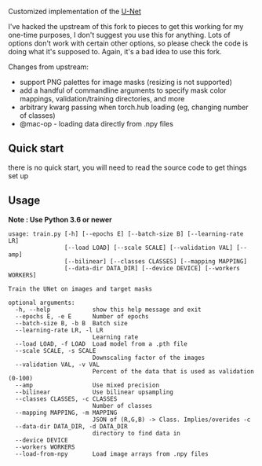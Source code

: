 
Customized implementation of the [U-Net](https://arxiv.org/abs/1505.04597)

I've hacked the upstream of this fork to pieces to get this working for my one-time purposes, 
I don't suggest you use this for anything. Lots of options don't work with certain other options, so please check the code is doing what it's supposed to. Again, it's a bad idea to use this fork.

Changes from upstream:
 - support PNG palettes for image masks (resizing is not supported)
 - add a handful of commandline arguments to specify mask color mappings, validation/training directories, and more
 - arbitrary kwarg passing when torch.hub loading (eg, changing number of classes)
 - @mac-op - loading data directly from .npy files
 

## Quick start

there is no quick start, you will need to read the source code to get things set up

## Usage
**Note : Use Python 3.6 or newer**

```
usage: train.py [-h] [--epochs E] [--batch-size B] [--learning-rate LR]
                [--load LOAD] [--scale SCALE] [--validation VAL] [--amp]
                [--bilinear] [--classes CLASSES] [--mapping MAPPING]
                [--data-dir DATA_DIR] [--device DEVICE] [--workers WORKERS]

Train the UNet on images and target masks

optional arguments:
  -h, --help            show this help message and exit
  --epochs E, -e E      Number of epochs
  --batch-size B, -b B  Batch size
  --learning-rate LR, -l LR
                        Learning rate
  --load LOAD, -f LOAD  Load model from a .pth file
  --scale SCALE, -s SCALE
                        Downscaling factor of the images
  --validation VAL, -v VAL
                        Percent of the data that is used as validation (0-100)
  --amp                 Use mixed precision
  --bilinear            Use bilinear upsampling
  --classes CLASSES, -c CLASSES
                        Number of classes
  --mapping MAPPING, -m MAPPING
                        JSON of (R,G,B) -> Class. Implies/overides -c
  --data-dir DATA_DIR, -d DATA_DIR
                        directory to find data in
  --device DEVICE
  --workers WORKERS
  --load-from-npy       Load image arrays from .npy files
```
